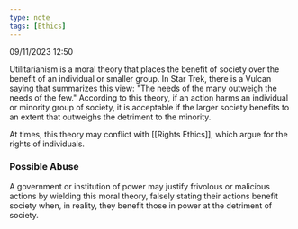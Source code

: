 ```yaml
---
type: note
tags: [Ethics]
---
```

09/11/2023 12:50

  

Utilitarianism is a moral theory that places the benefit of society over the benefit of an individual or smaller group. In Star Trek, there is a Vulcan saying that summarizes this view: "The needs of the many outweigh the needs of the few." According to this theory, if an action harms an individual or minority group of society, it is acceptable if the larger society benefits to an extent that outweighs the detriment to the minority. 

At times, this theory may conflict with [[Rights Ethics]], which argue for the rights of individuals.

### Possible Abuse
A government or institution of power may justify frivolous or malicious actions by wielding this moral theory, falsely stating their actions benefit society when, in reality, they benefit those in power at the detriment of society. 